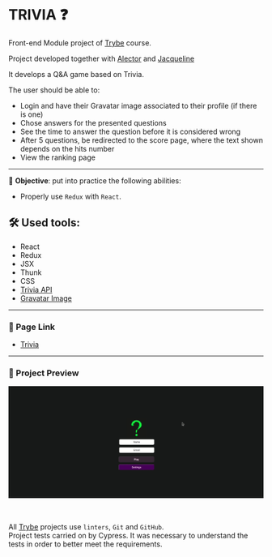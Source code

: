 # TRIVIA ❓

Front-end Module project of [Trybe](https://www.betrybe.com/) course.

Project developed together with [Alector](https://github.com/AlectorAlexander) and [Jacqueline](https://github.com/Jacqueline-Silva)

It develops a Q&A game based on Trivia.

The user should be able to:
* Login and have their Gravatar image associated to their profile (if there is one) 
* Chose answers for the presented questions
* See the time to answer the question before it is considered wrong
* After 5 questions, be redirected to the score page, where the text shown depends on the hits number
* View the ranking page
---
🎯 **Objective**: put into practice the following abilities:
* Properly use `Redux` with `React`.

## 🛠️ **Used tools:**
* React
* Redux
* JSX
* Thunk
* CSS
* [Trivia API](https://opentdb.com/api_config.php)
* [Gravatar Image](https://br.gravatar.com/site/implement/images/)
---

### 🔗 Page Link
* [Trivia](https://queite.github.io/trivia/)

---

### 🔎 Project Preview
![App Screenshot](./src/image/Trivia.gif)

&nbsp;

All [Trybe](https://www.betrybe.com/) projects use `linters`, `Git` and `GitHub`.
<br>
Project tests carried on by Cypress. It was necessary to understand the tests in order to better meet the requirements.
